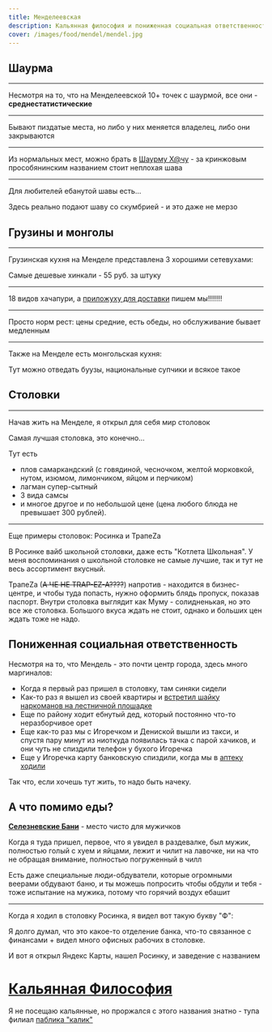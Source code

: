 ```yaml
---
title: Менделеевская 
description: Кальянная философия и пониженная социальная ответственность
cover: /images/food/mendel/mendel.jpg
---
```



<!-- region: Shawarma -->

<div class="h-4"></div>


<div class="mendel-card">

<h2 class="text-center">Шаурма</h2>

---

<div class="flex items-center space-x-2">

<div>

Несмотря на то, что на Менделеевской 10+ точек с шаурмой, все они - **среднестатистические**

</div>

<img-inline-block src="/images/food/mendel/average-shawarma-fan.png" alt="Типичный отзыв о шаве" :show-caption="true" ></img-inline-block>

</div>

---

<div class="flex space-x-2 items-start">

<div>
  <p>Бывают пиздатые места, но либо у них меняется владелец, либо они закрываются </p>
  <img-inline-block src="/images/food/mendel/closed-shawarma.jpg" alt="Вот тут топ-шава была, но увы" :show-caption="true" ></img-inline-block>
</div>

<img-inline-block src="/images/food/mendel/gastronomic-crime.png" alt="Гастрономическое преступление" :show-caption="true" ></img-inline-block>

</div>

---

Из нормальных мест, можно брать в [Шаурму Х@чу](https://depomoscow.ru/corners/shaurmu-h-chu/) - за кринжовым
прособянинским названием стоит неплохая шава

<img-swiper >
  <img-block src="/images/food/mendel/sobyanins-shava.jpg" alt="Дневник Хача и Собянин"  ></img-block>
</img-swiper>

--- 


Для любителей ебанутой шавы есть...

<img-swiper>
  <img-block src="/images/food/mendel/mackerel-shawarma.jfif" alt="Скумбрия в Лаваше №1" :show-caption="false"></img-block>
</img-swiper>

Здесь реально подают шаву со скумбрией - и это даже не мерзо 






</div>

<!-- endregion -->

<div class="h-4"></div>

<!-- region: Грузины -->


<div class="mendel-card">

<h2 class="text-center">Грузины и монголы</h2>

---

Грузинская кухня на Менделе представлена 3 хорошими сетевухами:



<img-inline-block class="h-28"  src="/images/food/mendel/chito-ra.png" alt="Чито-Ра" ></img-inline-block>

Самые дешевые хинкали - 55 руб. за штуку

---

<img-inline-block class="h-28" src="/images/food/mendel/batoni.png" alt="Батони"></img-inline-block>

18 видов хачапури, а [приложуху для доставки](https://play.google.com/store/apps/details?id=com.rubeacon.batoni) пишем мы!!!!!!!

---

<img-inline-block class="h-28" src="/images/food/mendel/jonjoly.jpg" alt="Джонджоли" ></img-inline-block>

Просто норм рест: цены средние, есть обеды, но обслуживание бывает медленным


--- 

Также на Менделе есть монгольская кухня:

<img-inline-block class="h-28"  src="/images/food/mendel/bayar.jpg" alt="Росинка" ></img-inline-block>

Тут можно отведать буузы, национальные супчики и всякое такое



</div>

<!-- endregion -->

<div class="h-4"></div>


<!-- region: Stolovki -->


<div class="mendel-card">

<h2 class="text-center">Столовки</h2>

---

Начав жить на Менделе, я открыл для себя мир столовок

Самая лучшая столовка, это конечно...

<img-swiper>
<img-block src="/images/food/mendel/inter.png" alt="Интер-кухня" :show-caption="false"></img-block>
</img-swiper>

Тут есть
- плов самаркандский (с говядиной, чесночком, желтой морковкой, нутом, изюмом, лимончиком, яйцом и перчиком)
- лагман супер-сытный
- 3 вида самсы
- и многое другое и по небольшой цене (цена любого блюда не превышает 300 рублей).

---

Еще примеры столовок: Росинка и ТрапеZа

<div class="flex space-x-2 items-center">

<img-inline-block class="h-48"  src="/images/food/mendel/rosinka.png" alt="Росинка" ></img-inline-block>


В Росинке вайб школьной столовки, даже есть "Котлета Школьная".
У меня воспоминания о школьной столовке не самые лучшие, так и тут не весь ассортимент вкусный.

</div>

<div class="flex space-x-2 items-start">

ТрапеZа (~~А ЧЕ НЕ TRAP-EZ-A????~~) напротив - находится в бизнес-центре, и чтобы туда попасть, нужно оформить блядь пропуск, показав паспорт.
Внутри столовка выглядит как Муму - солидненькая, но это все же столовка.
Большого вкуса ждать не стоит, однако и больших цен ждать тоже не надо.


<img-inline-block class="h-48" src="/images/food/mendel/trapeza.webp" alt="ТрапеZа" ></img-inline-block>


</div>





</div>

<!-- endregion -->


<div class="h-4"></div>


<!-- region: Low life -->


<div class="mendel-card">

<h2 class="text-center">Пониженная социальная ответственность</h2>

<img-swiper>
  <img-block src="/images/food/mendel/low-soc-responsibility.jpg" alt="Эпичное объявление в столовке Интер"></img-block>
</img-swiper>

Несмотря на то, что Мендель - это почти центр города, здесь много маргиналов:

- Когда я первый раз пришел в столовку, там синяки сидели
- Как-то раз я вышел из своей квартиры и [встретил шайку наркоманов на лестничной плошадке](/cool-story/padik)
- Еще по району ходит ебнутый дед, который постоянно что-то неразборчивое орет
- Еще как-то раз мы с Игоречком и Дениской вышли из такси, и спустя пару минут из ниоткуда появилась тачка с парой хачиков, и они чуть не спиздили телефон у бухого Игоречка
- Еще у Игоречка карту банковскую спиздили, когда мы в [аптеку ходили](/cool-story/fruit-ninja)

Так что, если хочешь тут жить, то надо быть начеку.

</div>

<!-- endregion -->

<div class="h-4"></div>


<!-- region: Other -->


<div class="mendel-card">

<h2 class="text-center">А что помимо еды?</h2>


**[Селезневские Бани](https://yandex.ru/maps/-/CCUme8fpWB)** - место чисто для мужичков

Когда я туда пришел, первое, что я увидел в раздевалке, был мужик, полностью голый с хуем и яйцами, лежит и чилит на лавочке, ни на что не обращая внимание, полностью погруженный в чилл

Есть даже специальные люди-обдуватели, которые огромными веерами обдувают баню, и ты можешь попросить чтобы обдули и тебя - тоже испытание на мужика, потому что горячий воздух ебашит

---

<div class="flex items-center justify-between">

Когда я ходил в столовку Росинка, я видел вот такую букву "Ф":

<img-inline-block class="h-32" src="/images/food/mendel/f.png" alt="Таинственная буква Ф"></img-inline-block>

</div>

Я долго думал, что это какое-то отделение банка, что-то связанное с финансами + видел много офисных рабочих в столовке.

И вот я открыл Яндекс Карты, нашел Росинку, и заведение с названием

# [Кальянная Философия](https://yandex.ru/maps/-/CCUmeDWC8B) 


Я не посещаю кальянные, но проржался с этого названия знатно - тупа филиал [паблика "калик"](https://vk.com/kalikfan)

</div>

<!-- endregion -->
